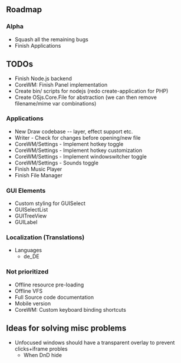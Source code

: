 
## Roadmap

### Alpha
* Squash all the remaining bugs
* Finish Applications

## TODOs
* Finish Node.js backend
* CoreWM: Finish Panel implementation
* Create bin/ scripts for nodejs (redo create-application for PHP)
* Create OSjs.Core.File for abstraction (we can then remove filename/mime var combinations)

### Applications
* New Draw codebase -- layer, effect support etc.
* Writer - Check for changes before opening/new file
* CoreWM/Settings - Implement hotkey toggle
* CoreWM/Settings - Implement hotkey customization
* CoreWM/Settings - Implement windowswitcher toggle
* CoreWM/Settings - Sounds toggle
* Finish Music Player
* Finish File Manager

### GUI Elements
* Custom styling for GUISelect
* GUISelectList
* GUITreeView
* GUILabel

### Localization (Translations)
* Languages
  - de_DE

### Not prioritized
* Offline resource pre-loading
* Offline VFS
* Full Source code documentation
* Mobile version
* CoreWM: Custom keyboard binding shortcuts

## Ideas for solving misc problems
* Unfocused windows should have a transparent overlay to prevent clicks+iframe probles
  * When DnD hide
